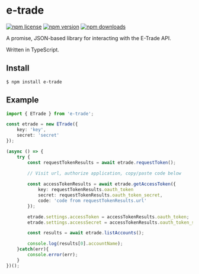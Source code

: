 e-trade
=======

[![npm license](https://img.shields.io/npm/l/e-trade.svg)](https://www.npmjs.com/package/e-trade) [![npm version](https://img.shields.io/npm/v/e-trade.svg)](https://www.npmjs.com/package/e-trade) [![npm downloads](https://img.shields.io/npm/dm/e-trade.svg)](https://www.npmjs.com/package/e-trade)

A promise, JSON-based library for interacting with the E-Trade API.

Written in TypeScript.

Install
-------
```
$ npm install e-trade
```

Example
-------
```typescript
import { ETrade } from 'e-trade';

const etrade = new ETrade({
    key: 'key',
    secret: 'secret'
});

(async () => {
    try {
		const requestTokenResults = await etrade.requestToken();
		
		// Visit url, authorize application, copy/paste code below

		const accessTokenResults = await etrade.getAccessToken({
			key: requestTokenResults.oauth_token
			secret: requestTokenResults.oauth_token_secret,
			code: 'code from requestTokenResults.url'
		});

        etrade.settings.accessToken = accessTokenResults.oauth_token;
		etrade.settings.accessSecret = accessTokenResults.oauth_token_secret;

        const results = await etrade.listAccounts();

        console.log(results[0].accountName);
    }catch(err){
        console.error(err);
    }
})();
```
